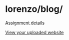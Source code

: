 # lorenzo/blog/

[Assignment details](/homework/blog)

[View your uploaded website](http://cfc2017.mpaulweeks.com/students/lorenzo/blog/)
